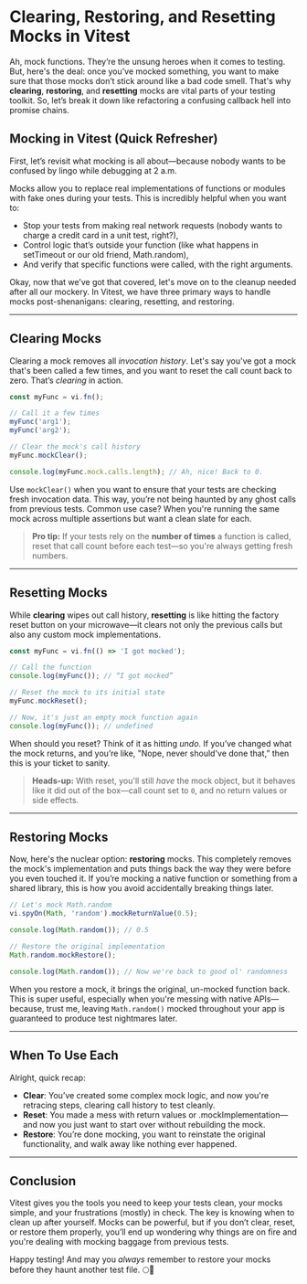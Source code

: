 # Clearing, Restoring, and Resetting Mocks in Vitest

Ah, mock functions. They’re the unsung heroes when it comes to testing. But, here's the deal: once you’ve mocked something, you want to make sure that those mocks don’t stick around like a bad code smell. That's why **clearing**, **restoring**, and **resetting** mocks are vital parts of your testing toolkit. So, let’s break it down like refactoring a confusing callback hell into promise chains.

## Mocking in Vitest (Quick Refresher)

First, let’s revisit what mocking is all about—because nobody wants to be confused by lingo while debugging at 2 a.m.

Mocks allow you to replace real implementations of functions or modules with fake ones during your tests. This is incredibly helpful when you want to:

- Stop your tests from making real network requests (nobody wants to charge a credit card in a unit test, right?),
- Control logic that’s outside your function (like what happens in setTimeout or our old friend, Math.random),
- And verify that specific functions were called, with the right arguments.

Okay, now that we’ve got that covered, let's move on to the cleanup needed after all our mockery. In Vitest, we have three primary ways to handle mocks post-shenanigans: clearing, resetting, and restoring.

---

## Clearing Mocks

Clearing a mock removes all _invocation history_. Let's say you've got a mock that's been called a few times, and you want to reset the call count back to zero. That’s _clearing_ in action.

```js
const myFunc = vi.fn();

// Call it a few times
myFunc('arg1');
myFunc('arg2');

// Clear the mock's call history
myFunc.mockClear();

console.log(myFunc.mock.calls.length); // Ah, nice! Back to 0.
```

Use `mockClear()` when you want to ensure that your tests are checking fresh invocation data. This way, you’re not being haunted by any ghost calls from previous tests. Common use case? When you're running the same mock across multiple assertions but want a clean slate for each.

> **Pro tip:** If your tests rely on the **number of times** a function is called, reset that call count before each test—so you're always getting fresh numbers.

---

## Resetting Mocks

While **clearing** wipes out call history, **resetting** is like hitting the factory reset button on your microwave—it clears not only the previous calls but also any custom mock implementations.

```js
const myFunc = vi.fn(() => 'I got mocked');

// Call the function
console.log(myFunc()); // “I got mocked”

// Reset the mock to its initial state
myFunc.mockReset();

// Now, it's just an empty mock function again
console.log(myFunc()); // undefined
```

When should you reset? Think of it as hitting _undo_. If you’ve changed what the mock returns, and you’re like, "Nope, never should've done that,” then this is your ticket to sanity.

> **Heads-up:** With reset, you'll still _have_ the mock object, but it behaves like it did out of the box—call count set to `0`, and no return values or side effects.

---

## Restoring Mocks

Now, here's the nuclear option: **restoring** mocks. This completely removes the mock's implementation and puts things back the way they were before you even touched it. If you’re mocking a native function or something from a shared library, this is how you avoid accidentally breaking things later.

```js
// Let's mock Math.random
vi.spyOn(Math, 'random').mockReturnValue(0.5);

console.log(Math.random()); // 0.5

// Restore the original implementation
Math.random.mockRestore();

console.log(Math.random()); // Now we're back to good ol' randomness
```

When you restore a mock, it brings the original, un-mocked function back. This is super useful, especially when you're messing with native APIs—because, trust me, leaving `Math.random()` mocked throughout your app is guaranteed to produce test nightmares later.

---

## When To Use Each

Alright, quick recap:

- **Clear**: You’ve created some complex mock logic, and now you're retracing steps, clearing call history to test cleanly.
- **Reset**: You made a mess with return values or .mockImplementation—and now you just want to start over without rebuilding the mock.
- **Restore**: You’re done mocking, you want to reinstate the original functionality, and walk away like nothing ever happened.

---

## Conclusion

Vitest gives you the tools you need to keep your tests clean, your mocks simple, and your frustrations (mostly) in check. The key is knowing when to clean up after yourself. Mocks can be powerful, but if you don’t clear, reset, or restore them properly, you’ll end up wondering why things are on fire and you're dealing with mocking baggage from previous tests.

Happy testing! And may you _always_ remember to restore your mocks before they haunt another test file. 🌕👻
